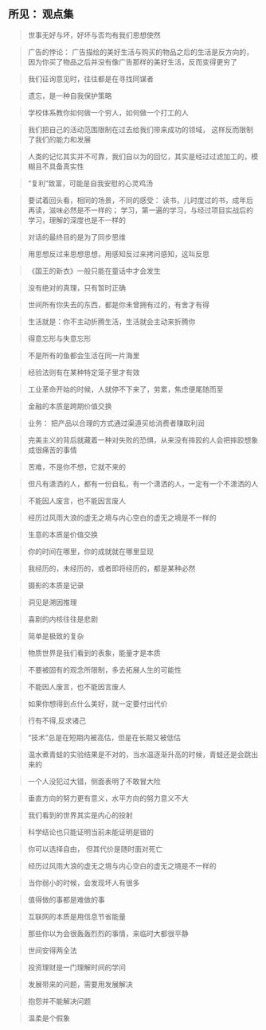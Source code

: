 ## 所见： 观点集

> 世事无好与坏，好坏与否均有我们思想使然

> 广告的悖论： 广告描绘的美好生活与购买的物品之后的生活是反方向的，因为你买了物品之后并没有像广告那样的美好生活，反而变得更穷了

> 我们征询意见时，往往都是在寻找同谋者

> 遗忘，是一种自我保护策略

> 学校体系教你如何做一个穷人，如何做一个打工的人

> 我们把自己的活动范围限制在过去给我们带来成功的领域， 这样反而限制了我们的能力和发展

> 人类的记忆其实并不可靠，我们自以为的回忆，其实是经过过滤加工的，模糊且不具备真实性

> “复利”致富，可能是自我安慰的心灵鸡汤

> 要试着回头看，相同的场景，不同的感受： 读书，儿时度过的书，成年后再读，滋味必然是不一样的； 学习，第一遍的学习，与经过项目实战后的学习，理解的深度也是不一样的

> 对话的最终目的是为了同步思维

> 用思想反过来思想思想，用感知反过来拷问感知，这叫反思

> 《国王的新衣》一般只能在童话中才会发生

> 没有绝对的真理，只有暂时正确

> 世间所有你失去的东西，都是你未曾拥有过的，有舍才有得

> 生活就是：你不主动折腾生活，生活就会主动来折腾你

> 得意忘形与失意忘形

> 不是所有的鱼都会生活在同一片海里

> 经验法则有在某种特定笼子里才有效

> 工业革命开始的时候，人就停不下来了，劳累，焦虑便尾随而至

> 金融的本质是跨期价值交换

> 业务： 把产品以合理的方式通过渠道买给消费者赚取利润

> 完美主义的背后就藏着一种对失败的恐惧，从来没有摔跤的人会把摔跤想象成很痛苦的事情

> 苦难，不是你不想，它就不来的

> 但凡有潇洒的人，都有一份自私，有一个潇洒的人，一定有一个不潇洒的人

> 不能因人废言，也不能因言废人

> 经历过风雨大浪的虚无之境与内心空白的虚无之境是不一样的

> 生意的本质是价值交换

> 你的时间在哪里，你的成就就在哪里显现

> 我经历的，未经历的，或者即将经历的，都是某种必然

> 摄影的本质是记录

> 洞见是溯因推理

> 喜剧的内核往往是悲剧

> 简单是极致的复杂

> 物质世界是我们看到的表象，能量才是本质

> 不要被固有的观念所限制，多去拓展人生的可能性

> 不能因人废言，也不能因言废人

> 如果你想得到点什么美好，就一定要付出代价

> 行有不得,反求诸己

> “技术”总是在短期内被高估，但是在长期又被低估

> 温水煮青蛙的实验结果是不对的，当水温逐渐升高的时候，青蛙还是会跳出来的

> 一个人没犯过大错，侧面表明了不敢冒大险

> 垂直方向的努力更有意义，水平方向的努力意义不大

> 我们看到的世界其实是内心的投射

> 科学结论也只能证明当前未能证明是错的

> 你可以选择自由， 但其代价是随时面对死亡

> 经历过风雨大浪的虚无之境与内心空白的虚无之境是不一样的

> 当你弱小的时候，会发现坏人有很多

> 值得做的事都是难做的事

> 互联网的本质是用信息节省能量

> 那些你以为会很轰轰烈烈的事情，来临时大都很平静

> 世间安得两全法

> 投资理财是一门理解时间的学问

> 发展带来的问题，需要用发展解决

> 抱怨并不能解决问题

> 温柔是个假象